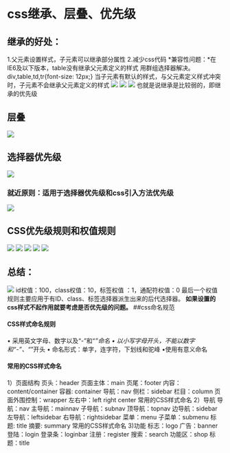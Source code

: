 # css继承、层叠、优先级
## 继承的好处：
1.父元素设置样式，子元素可以继承部分属性
2.减少css代码
*兼容性问题：*在IE6及以下版本，table没有继承父元素定义的样式
用群组选择器解决。
div,table,td,tr{font-size: 12px;}
当子元素有默认的样式，与父元素定义样式冲突时，子元素不会继承父元素定义的样式
![](http://i.imgur.com/aErih04.png)
![](http://i.imgur.com/rtSpCBJ.png)
![](http://i.imgur.com/bA11iVx.png)
也就是说继承是比较弱的，即继承的优先级
## 层叠
![](http://i.imgur.com/XG5DNlp.png)
## 选择器优先级
![](http://i.imgur.com/jLQ7tGa.png)
### 就近原则：适用于选择器优先级和css引入方法优先级
![](http://i.imgur.com/YuI4ZSY.png)
## CSS优先级规则和权值规则
![](http://i.imgur.com/8E1UBgb.png)
![](http://i.imgur.com/Awc9ZM7.png)
![](http://i.imgur.com/WyRhnd8.png)
![](http://i.imgur.com/C4ve5Jf.png)
![](http://i.imgur.com/IG9USdh.png)
## 总结：
![](http://i.imgur.com/6NTBIAA.png)
id权值：100，class权值：10，标签权值 ：1，通配符权值：0
最后一个权值规则主要应用于有ID、class、标签选择器派生出来的后代选择器。
**如果设置的css样式不起作用就要考虑是否优先级的问题。**
##css命名规范
#### CSS样式命名规则
• 采用英文字母、数字以及“-”和“_”命名
• 以小写字母开头，不能以数字和“-”、“_”开头
• 命名形式：单字，连字符，下划线和驼峰
•使用有意义命名
#### 常用的CSS样式命名
1）页面结构
页头：header
页面主体：main
页尾：footer
内容：content/container
容器: container
导航：nav
侧栏：sidebar
栏目：column
页面外围控制：wrapper
左右中：left right center
常用的CSS样式命名
2）导航
导航：nav
主导航：mainnav
子导航：subnav
顶导航：topnav
边导航：sidebar
左导航：leftsidebar
右导航：rightsidebar
菜单：menu
子菜单：submenu
标题: title
摘要: summary
常用的CSS样式命名
3)功能
标志：logo
广告：banner
登陆：login
登录条：loginbar
注册：register
搜索：search
功能区：shop
标题：title